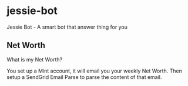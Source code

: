 # jessie-bot

Jessie Bot - A smart bot that answer thing for you

## Net Worth

What is my Net Worth?

You set up a Mint account, it will email you your weekly Net Worth. Then setup a SendGrid Email Parse to parse the content of that email.